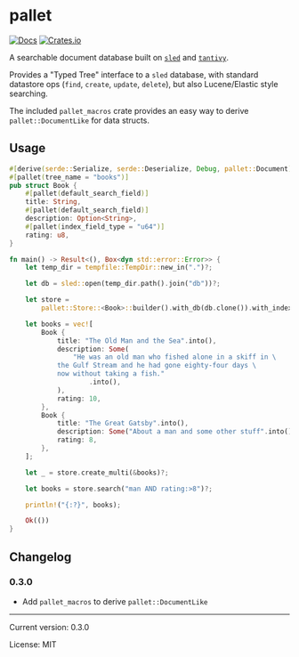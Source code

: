 # pallet

[![Docs](https://docs.rs/pallet/badge.svg)](https://docs.rs/crate/pallet/)
[![Crates.io](https://img.shields.io/crates/v/pallet.svg)](https://crates.io/crates/pallet)


A searchable document database built on [`sled`](https://docs.rs/sled) and [`tantivy`](https://docs.rs/tantivy).

Provides a "Typed Tree" interface to a `sled` database, with standard datastore ops (`find`, `create`, `update`, `delete`),
but also Lucene/Elastic style searching.

The included `pallet_macros` crate provides an easy way to derive `pallet::DocumentLike` for data structs.

## Usage

```rust
#[derive(serde::Serialize, serde::Deserialize, Debug, pallet::Document)]
#[pallet(tree_name = "books")]
pub struct Book {
    #[pallet(default_search_field)]
    title: String,
    #[pallet(default_search_field)]
    description: Option<String>,
    #[pallet(index_field_type = "u64")]
    rating: u8,
}

fn main() -> Result<(), Box<dyn std::error::Error>> {
    let temp_dir = tempfile::TempDir::new_in(".")?;

    let db = sled::open(temp_dir.path().join("db"))?;

    let store =
        pallet::Store::<Book>::builder().with_db(db.clone()).with_index_dir(temp_dir.path()).finish()?;

    let books = vec![
        Book {
            title: "The Old Man and the Sea".into(),
            description: Some(
                "He was an old man who fished alone in a skiff in \
            the Gulf Stream and he had gone eighty-four days \
            now without taking a fish."
                    .into(),
            ),
            rating: 10,
        },
        Book {
            title: "The Great Gatsby".into(),
            description: Some("About a man and some other stuff".into()),
            rating: 8,
        },
    ];

    let _ = store.create_multi(&books)?;

    let books = store.search("man AND rating:>8")?;

    println!("{:?}", books);

    Ok(())
}
```

## Changelog

### 0.3.0

* Add `pallet_macros` to derive `pallet::DocumentLike`


<hr/>

Current version: 0.3.0

License: MIT
